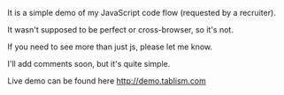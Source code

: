 It is a simple demo of my JavaScript code flow (requested by a recruiter). 

It wasn't supposed to be perfect or cross-browser, so it's not.

If you need to see more than just js, please let me know.

I'll add comments soon, but it's quite simple.

Live demo can be found here http://demo.tablism.com
